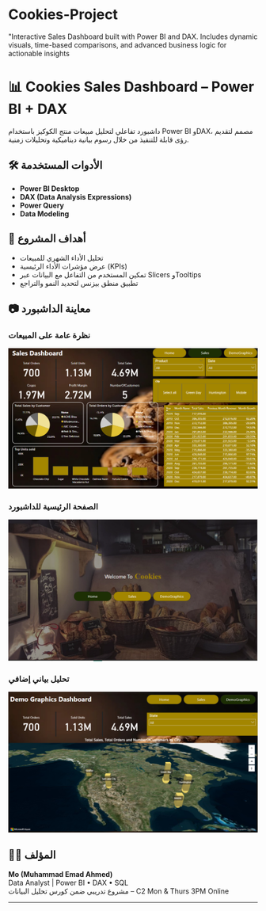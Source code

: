 # Cookies-Project
"Interactive Sales Dashboard built with Power BI and DAX. Includes dynamic visuals, time-based comparisons, and advanced business logic for actionable insights
# 📊 Cookies Sales Dashboard – Power BI + DAX

داشبورد تفاعلي لتحليل مبيعات منتج الكوكيز باستخدام Power BI وDAX، مصمم لتقديم رؤى قابلة للتنفيذ من خلال رسوم بيانية ديناميكية وتحليلات زمنية.

## 🛠️ الأدوات المستخدمة
- **Power BI Desktop**
- **DAX (Data Analysis Expressions)**
- **Power Query**
- **Data Modeling**

## 🎯 أهداف المشروع
- تحليل الأداء الشهري للمبيعات
- عرض مؤشرات الأداء الرئيسية (KPIs)
- تمكين المستخدم من التفاعل مع البيانات عبر Slicers وTooltips
- تطبيق منطق بيزنس لتحديد النمو والتراجع

## 📷 معاينة الداشبورد

### نظرة عامة على المبيعات
![Sales Overview](Sales.PNG)

### الصفحة الرئيسية للداشبورد
![Home Page](Home.PNG)

### تحليل بياني إضافي
![Demo Graph](DemoGrarh.PNG)

## 👨‍💻 المؤلف
**Mo (Muhammad Emad Ahmed)**  
Data Analyst | Power BI • DAX • SQL  
مشروع تدريبي ضمن كورس تحليل البيانات – C2 Mon & Thurs 3PM Online

---

